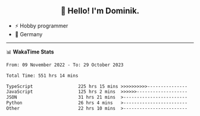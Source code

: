 <h2 align="center">👋 Hello! I'm Dominik.</h2>

- ⚡ Hobby programmer
- 📍 Germany

---
📊 **WakaTime Stats**
<!--START_SECTION:waka-->

```txt
From: 09 November 2022 - To: 29 October 2023

Total Time: 551 hrs 14 mins

TypeScript                 225 hrs 15 mins >>>>>>>>>>---------------   40.86 %
JavaScript                 125 hrs 2 mins  >>>>>>-------------------   22.69 %
JSON                       31 hrs 21 mins  >------------------------   05.69 %
Python                     26 hrs 4 mins   >------------------------   04.73 %
Other                      22 hrs 10 mins  >------------------------   04.02 %
```

<!--END_SECTION:waka-->
